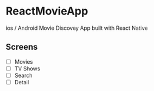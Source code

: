 # ReactMovieApp

ios / Android Movie Discovey App built with React Native

## Screens

- [ ] Movies
- [ ] TV Shows
- [ ] Search
- [ ] Detail

